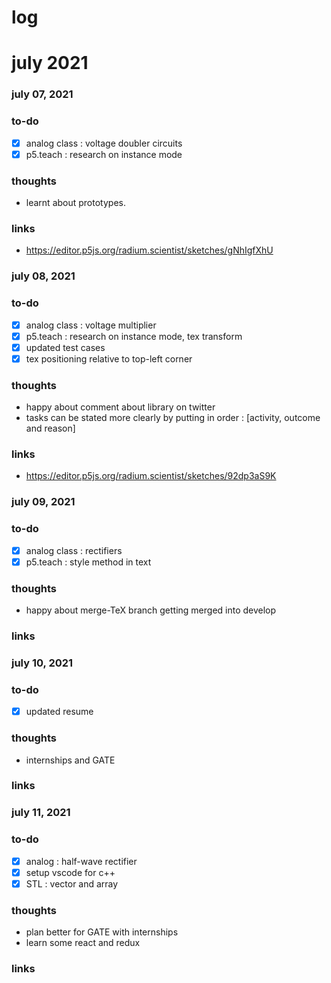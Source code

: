 # log

# july 2021

### july 07, 2021
### to-do 
- [x] analog class : voltage doubler circuits
- [x] p5.teach : research on instance mode

### thoughts 
- learnt about prototypes. 

### links
- https://editor.p5js.org/radium.scientist/sketches/gNhIgfXhU

### july 08, 2021
### to-do 
- [x] analog class : voltage multiplier
- [x] p5.teach : research on instance mode, tex transform
- [x] updated test cases
- [x] tex positioning relative to top-left corner

### thoughts 
- happy about comment about library on twitter
- tasks can be stated more clearly by putting in order : [activity, outcome and reason]

### links
- https://editor.p5js.org/radium.scientist/sketches/92dp3aS9K

### july 09, 2021
### to-do 
- [x] analog class : rectifiers
- [x] p5.teach : style method in text

### thoughts 
- happy about merge-TeX branch getting merged into develop

### links

### july 10, 2021
### to-do 
- [x] updated resume 

### thoughts 
- internships and GATE

### links

### july 11, 2021
### to-do 
- [x] analog : half-wave rectifier
- [x] setup vscode for c++
- [x] STL : vector and array   

### thoughts 
- plan better for GATE with internships
- learn some react and redux

### links
